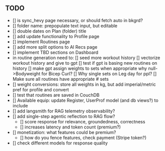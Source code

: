 ## TODO
- [] is sync_hevy page necessary, or should fetch auto in bkgrd?
- [] folder name: prepopulate text input, but editable
- [] double dates on Plan (folder) title
- [] add update functionality to Profile page
- [] implement Routines page
- [] add more split options to AI Recs page
- [] implement TBD sections on Dashboard
- in routine generation need to:
    [] seed more workout history
    [] vectorize workout history and give to gpt
    [] test if gpt is basing new routines on history
    [] make gpt assign weights to sets when appropriate
        why null->Bodyweight for Bicep Curl?
    [] Why single sets on Leg day for ppl?
    [] Make sure all routines have appropriate # sets
- [] weight conversions: store all weights in kg, but add imperial/metric pref for profile and convert
- [] test that routines are saved in CouchDB
- [] Available equip: update Register, UserProf model (and db views?) to include
- [] add langsmith for RAG telemetry observability?
- [] add single-step agentic reflection to RAG flow?
    - [] score response for relevance, groundedness, correctness
    - [] increases latency and token count (premium?)
- [] monetization: what features could be premium?
    - [] how do you fence features, check payment (Stripe token?)
- [] check different models for response quality

